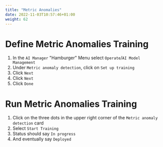 ```yaml
---
title: "Metric Anomalies"
date: 2022-11-03T10:57:46+01:00
weight: 62
---
```


# Define Metric Anomalies Training


1. In the `AI Manager` "Hamburger" Menu select `Operate`/`AI Model Management`
1. Under `Metric anomaly detection`, click on `Set up training`
1. Click `Next`
1. Click `Next`
1. Click `Done`



# Run Metric Anomalies Training
1. Click on the three dots in the upper right corner of the `Metric anomaly detection` card
1. Select `Start Training`
1. Status should say `In progress`
1. And eventually say `Deployed`




